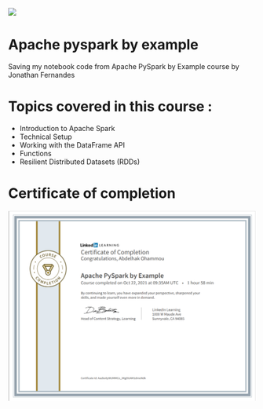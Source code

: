 ![](https://www.edureka.co/blog/wp-content/uploads/2018/07/PySpark-logo-1.jpeg)

# Apache pyspark by example
Saving my notebook code from Apache PySpark by Example course by Jonathan Fernandes


# Topics covered in this course :


* Introduction to Apache Spark
* Technical Setup
* Working with the DataFrame API
* Functions
* Resilient Distributed Datasets (RDDs)


# Certificate of completion
![](./14_Certificate/CertificateOfCompletion_Apache_PySpark_by_Example.PNG)


